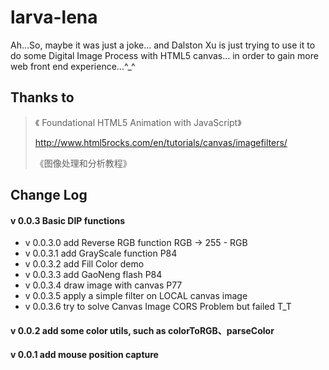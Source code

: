 larva-lena
==========

Ah...So, maybe it was just a joke... and Dalston Xu is just trying to use it to do some Digital Image Process with HTML5 canvas... in order to gain more web front end experience...^_^


## Thanks to

> 《 Foundational HTML5 Animation with JavaScript》
>  
>  http://www.html5rocks.com/en/tutorials/canvas/imagefilters/
>
> 《图像处理和分析教程》




## Change Log


#### v 0.0.3 Basic DIP functions

- v 0.0.3.0 add Reverse RGB function RGB -> 255 - RGB
- v 0.0.3.1 add GrayScale function	P84
- v 0.0.3.2 add Fill Color demo	
- v 0.0.3.3 add GaoNeng flash	P84
- v 0.0.3.4 draw image with canvas	P77
- v 0.0.3.5 apply a simple filter on LOCAL canvas image 
- v 0.0.3.6 try to solve Canvas Image CORS Problem but failed T_T

#### v 0.0.2 add some color utils, such as colorToRGB、parseColor
#### v 0.0.1 add mouse position capture

